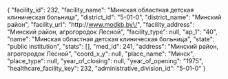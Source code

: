 {
    "facility_id": 232,
    "facility_name": "Минская областная детская клиническая больница",
    "district_id": "5-01-0",
    "district_name": "Минский район",
    "facility_url": "http:\/\/www.modkb.by\/",
    "facility_address": "Минский район, агрогородок Лесной",
    "facility_type": null,
    "ap_1": "40",
    "name": "Минская областная детская клиническая больница",
    "state": "public institution",
    "stats": [],
    "med_id": 241,
    "address": "Минский район, агрогородок Лесной",
    "coord_x_y": null,
    "place_name": "Минск",
    "place_type": null,
    "year_of_closing": null,
    "year_of_opening": "1975",
    "healthcare_facility_key": 232,
    "administrative_division_id": "5-01-0"
}